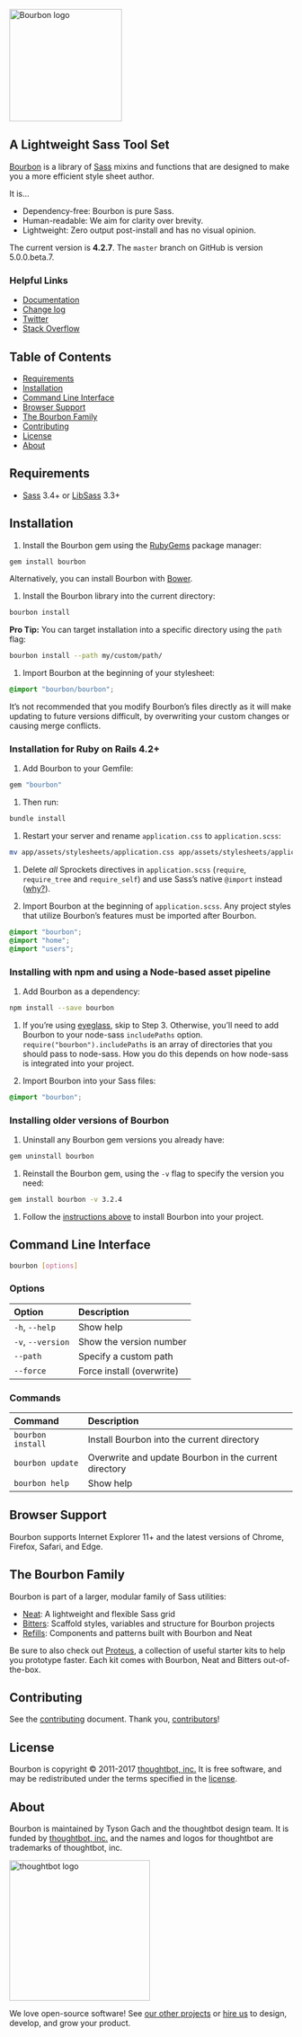 [<img src="https://images.thoughtbot.com/bourbon/bourbon-logo.svg" width="200" alt="Bourbon logo">][Bourbon]

## A Lightweight Sass Tool Set

[Bourbon] is a library of [Sass] mixins and functions that are designed to make
you a more efficient style sheet author.

It is…

- Dependency-free: Bourbon is pure Sass.
- Human-readable: We aim for clarity over brevity.
- Lightweight: Zero output post-install and has no visual opinion.

The current version is **4.2.7**. The `master` branch on GitHub is version
5.0.0.beta.7.

  [Bourbon]: http://bourbon.io
  [Sass]: http://sass-lang.com

### Helpful Links

- [Documentation](http://bourbon.io/docs)
- [Change log](CHANGELOG.md)
- [Twitter](https://twitter.com/bourbonsass)
- [Stack Overflow](https://stackoverflow.com/questions/tagged/bourbon)

## Table of Contents

- [Requirements](#requirements)
- [Installation](#installation)
- [Command Line Interface](#command-line-interface)
- [Browser Support](#browser-support)
- [The Bourbon Family](#the-bourbon-family)
- [Contributing](#contributing)
- [License](#license)
- [About](#about)

## Requirements

- [Sass] 3.4+ or [LibSass] 3.3+

  [Sass]: https://github.com/sass/sass
  [LibSass]: https://github.com/sass/libsass

## Installation

1. Install the Bourbon gem using the [RubyGems] package manager:

  ```bash
  gem install bourbon
  ```

  Alternatively, you can install Bourbon with [Bower].

1. Install the Bourbon library into the current directory:

  ```bash
  bourbon install
  ```

  **Pro Tip:** You can target installation into a specific directory using the
  `path` flag:

  ```bash
  bourbon install --path my/custom/path/
  ```

1. Import Bourbon at the beginning of your stylesheet:

  ```scss
  @import "bourbon/bourbon";
  ```

  It’s not recommended that you modify Bourbon’s files directly as it will make
  updating to future versions difficult, by overwriting your custom changes or
  causing merge conflicts.

  [RubyGems]: https://rubygems.org
  [Bower]: http://bower.io

### Installation for Ruby on Rails 4.2+

1. Add Bourbon to your Gemfile:

  ```ruby
  gem "bourbon"
  ```

1. Then run:

  ```bash
  bundle install
  ```

1. Restart your server and rename `application.css` to `application.scss`:

  ```bash
  mv app/assets/stylesheets/application.css app/assets/stylesheets/application.scss
  ```

1. Delete _all_ Sprockets directives in `application.scss` (`require`,
   `require_tree` and `require_self`) and use Sass’s native `@import` instead
   ([why?][sass-import]).

1. Import Bourbon at the beginning of `application.scss`. Any project styles
   that utilize Bourbon’s features must be imported after Bourbon.

  ```scss
  @import "bourbon";
  @import "home";
  @import "users";
  ```

  [sass-import]: http://pivotallabs.com/structure-your-sass-files-with-import

### Installing with npm and using a Node-based asset pipeline

1. Add Bourbon as a dependency:

  ```bash
  npm install --save bourbon
  ```

1. If you’re using [eyeglass], skip to Step 3. Otherwise,
you’ll need to add Bourbon to your node-sass `includePaths` option.
`require("bourbon").includePaths` is an array of directories that you should
pass to node-sass. How you do this depends on how node-sass is integrated into
your project.

1. Import Bourbon into your Sass files:

  ```scss
  @import "bourbon";
  ```

  [eyeglass]: http://eyeglass.rocks

### Installing older versions of Bourbon

1. Uninstall any Bourbon gem versions you already have:

  ```bash
  gem uninstall bourbon
  ```

1. Reinstall the Bourbon gem, using the `-v` flag to specify the version
   you need:

  ```bash
  gem install bourbon -v 3.2.4
  ```

1. Follow the [instructions above](#installation) to install Bourbon into
   your project.

## Command Line Interface

```bash
bourbon [options]
```

### Options

| Option            | Description               |
| :---------------- | :------------------------ |
| `-h`, `--help`    | Show help                 |
| `-v`, `--version` | Show the version number   |
| `--path`          | Specify a custom path     |
| `--force`         | Force install (overwrite) |

### Commands

| Command           | Description                                           |
| :---------------- | :---------------------------------------------------- |
| `bourbon install` | Install Bourbon into the current directory            |
| `bourbon update`  | Overwrite and update Bourbon in the current directory |
| `bourbon help`    | Show help                                             |

## Browser Support

Bourbon supports Internet Explorer 11+ and the latest versions of Chrome,
Firefox, Safari, and Edge.

## The Bourbon Family

Bourbon is part of a larger, modular family of Sass utilities:

- [Neat]: A lightweight and flexible Sass grid
- [Bitters]: Scaffold styles, variables and structure for Bourbon projects
- [Refills]: Components and patterns built with Bourbon and Neat

Be sure to also check out [Proteus](https://github.com/thoughtbot/proteus), a
collection of useful starter kits to help you prototype faster. Each kit comes
with Bourbon, Neat and Bitters out-of-the-box.

  [Neat]: https://github.com/thoughtbot/neat
  [Bitters]: https://github.com/thoughtbot/bitters
  [Refills]: https://github.com/thoughtbot/refills

## Contributing

See the [contributing] document. Thank you, [contributors]!

  [contributing]: CONTRIBUTING.md
  [contributors]: https://github.com/thoughtbot/bourbon/graphs/contributors

## License

Bourbon is copyright © 2011-2017 [thoughtbot, inc.][thoughtbot] It is free software,
and may be redistributed under the terms specified in the [license].

  [license]: LICENSE.md

## About

Bourbon is maintained by Tyson Gach and the thoughtbot design team. It is funded
by [thoughtbot, inc.][thoughtbot] and the names and logos for thoughtbot are
trademarks of thoughtbot, inc.

[<img src="http://presskit.thoughtbot.com/images/signature.svg" width="250" alt="thoughtbot logo">][thoughtbot]

We love open-source software! See [our other projects][community] or
[hire us][hire] to design, develop, and grow your product.

  [thoughtbot]: https://thoughtbot.com?utm_source=github
  [community]: https://thoughtbot.com/community?utm_source=github
  [hire]: https://thoughtbot.com/hire-us?utm_source=github
